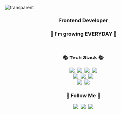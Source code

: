 ![transparent](https://capsule-render.vercel.app/api?type=transparent&fontColor=ec8e53&text=Hi!%20I'm%20Jiwon%20Yoo%20🙌&height=150&fontSize=50)

<h3 align="center">Frontend Developer</h3>
<h3 align="center">🌱 I'm growing EVERYDAY 🌱</h3>
<br>
<h3 align="center">📚 Tech Stack 📚</h3>
<p align="center">
  <img src="https://img.shields.io/badge/REACT-61DAFB?style=flat-square&logo=REACT&logoColor=black" />&nbsp
  <img src="https://img.shields.io/badge/REDUX-764ABC?style=flat-square&logo=REDUX&logoColor=white" />&nbsp
  <img src="https://img.shields.io/badge/JAVASCRIPT-ffb13b?style=flat-square&logo=JAVASCRIPT&logoColor=white" />&nbsp 
  <img src="https://img.shields.io/badge/TYPESCRIPT-3178C6?style=flat-square&logo=TYPESCRIPT&logoColor=white" />
  <br>
  <img src="https://img.shields.io/badge/HTML5-E34F26?style=flat-square&logo=HTML5&logoColor=white" />&nbsp
  <img src="https://img.shields.io/badge/CSS3-1572B6?style=flat-square&logo=CSS3&logoColor=white" />&nbsp 
  <img src="https://img.shields.io/badge/SASS-CC6699?style=flat-square&logo=SASS&logoColor=white" />
  <br>
  <img src="https://img.shields.io/badge/STYLEDCOMPONENTS-DB7093?style=flat-square&logo=STYLEDCOMPONENTS&logoColor=white" />&nbsp
  <img src="https://img.shields.io/badge/FIGMA-F24E1E?style=flat-square&logo=FIGMA&logoColor=white" />
</p>

<h3 align="center">🌈 Follow Me 🌈</h3>
<p align="center">
  <a href="https://velog.io/@yyjjvv"><img src="https://img.shields.io/badge/Blog-20C997?style=flat-square&logo=Velog&logoColor=white&link=https://velog.io/@yyjjvv"/></a>&nbsp
  <a href="https://www.linkedin.com/in/jiwonyoo/"><img src="https://img.shields.io/badge/LinkedIn-0A66C2?style=flat-square&logo=LinkedIn&logoColor=white&link=https://www.linkedin.com/in/jiwonyoo/"/></a>&nbsp
  <a href="mailto:jiwonyoo66@gmail.com"><img src="https://img.shields.io/badge/Gmail-d14836?style=flat-square&logo=Gmail&logoColor=white&link=jiwonyoo66@gmail.com"/></a>
</p>
<!--
**yyjjvv/yyjjvv** is a ✨ _special_ ✨ repository because its `README.md` (this file) appears on your GitHub profile.

Here are some ideas to get you started:

- 🔭 I’m currently working on ...
- 🌱 I’m currently learning ...
- 👯 I’m looking to collaborate on ...
- 🤔 I’m looking for help with ...
- 💬 Ask me about ...
- 📫 How to reach me: ...
- 😄 Pronouns: ...
- ⚡ Fun fact: ...
-->
